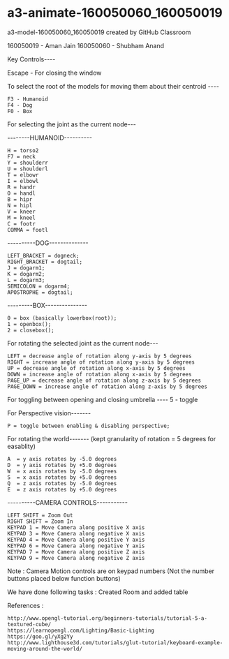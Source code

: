 # a3-animate-160050060_160050019

a3-model-160050060_160050019 created by GitHub Classroom

160050019 - Aman Jain
160050060 - Shubham Anand

Key Controls----

Escape - For closing the window

To select the root of the models for moving them about their centroid ----

    F3 - Humanoid
    F4 - Dog
    F0 - Box


For selecting the joint as the current node---

--------HUMANOID----------

    H = torso2  
    F7 = neck 
    Y = shoulderr
    U = shoulderl
    T = elbowr
    I = elbowl
    R = handr
    O = handl
    B = hipr
    N = hipl
    V = kneer
    M = kneel
    C = footr
    COMMA = footl

----------DOG--------------

    LEFT_BRACKET = dogneck; 
    RIGHT_BRACKET = dogtail; 
    J = dogarm1; 
    K = dogarm2; 
    L = dogarm3; 
    SEMICOLON = dogarm4; 
    APOSTROPHE = dogtail;     

---------BOX---------------

    0 = box (basically lowerbox(root)); 
    1 = openbox();
    2 = closebox();


For rotating the selected joint as the current node---

    LEFT = decrease angle of rotation along y-axis by 5 degrees 
    RIGHT = increase angle of rotation along y-axis by 5 degrees 
    UP = decrease angle of rotation along x-axis by 5 degrees 
    DOWN = increase angle of rotation along x-axis by 5 degrees 
    PAGE_UP = decrease angle of rotation along z-axis by 5 degrees 
    PAGE_DOWN = increase angle of rotation along z-axis by 5 degrees 


For toggling between opening and closing umbrella ----
    5 - toggle

For Perspective vision-------

    P = toggle between enabling & disabling perspective;   


For rotating the world------- (kept granularity of rotation = 5 degrees for easablity)

    A  = y axis rotates by -5.0 degrees
    D  = y axis rotates by +5.0 degrees
    W  = x axis rotates by -5.0 degrees
    S  = x axis rotates by +5.0 degrees        
    Q  = z axis rotates by -5.0 degrees
    E  = z axis rotates by +5.0 degrees   


----------CAMERA CONTROLS-----------

	LEFT SHIFT = Zoom Out
	RIGHT SHIFT = Zoom In
	KEYPAD 1 = Move Camera along positive X axis
	KEYPAD 3 = Move Camera along negative X axis
	KEYPAD 4 = Move Camera along positive Y axis
	KEYPAD 6 = Move Camera along negative Y axis
	KEYPAD 7 = Move Camera along positive Z axis
	KEYPAD 9 = Move Camera along negative Z axis

Note : Camera Motion controls are on keypad numbers (Not the number buttons placed below function buttons)


We have done following tasks :
	Created Room and added table 

References :

	http://www.opengl-tutorial.org/beginners-tutorials/tutorial-5-a-textured-cube/
	https://learnopengl.com/Lighting/Basic-Lighting
	https://goo.gl/yXg2Yy
	http://www.lighthouse3d.com/tutorials/glut-tutorial/keyboard-example-moving-around-the-world/


